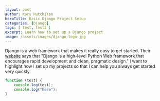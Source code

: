 ```yaml
---
layout: post
author: Kory Hutchison
heroTitle: Basic Django Project Setup
categories: [Django]
tags: [ test, test2 ]
excerpt: Learn how to set up a Django project
image: /assets/images/django-logo.jpg
---
```

Django is a web framework that makes it really easy to get started. Their
[website](https://www.djangoproject.com) says that "Django is a high-level Python
Web framework that encourages rapid development and clean, pragmatic design." I want
to highlight how I set up my projects so that I can help you always get started very
quickly.

```javascript
function (test) {
    console.log(test);
    console.log("here");
}
```


